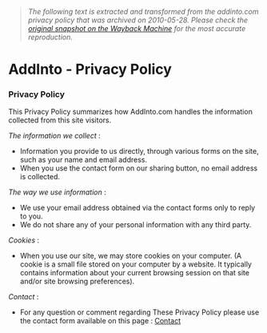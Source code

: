 > *The following text is extracted and transformed from the addinto.com privacy policy that was archived on 2010-05-28. Please check the [original snapshot on the Wayback Machine](https://web.archive.org/web/20100528053847id_/http%3A//www.addinto.com/privacy) for the most accurate reproduction.*

# AddInto - Privacy Policy

### Privacy Policy

This Privacy Policy summarizes how AddInto.com handles the information collected from this site visitors.

 _The information we collect_ :

  * Information you provide to us directly, through various forms on the site, such as your name and email address.
  * When you use the contact form on our sharing button, no email address is collected.



 _The way we use information_ :

  * We use your email address obtained via the contact forms only to reply to you.
  * We do not share any of your personal information with any third party.



 _Cookies_ :

  * When you use our site, we may store cookies on your computer. (A cookie is a small file stored on your computer by a website. It typically contains information about your current browsing session on that site and/or site browsing preferences).



 _Contact_ :

  * For any question or comment regarding These Privacy Policy please use the contact form available on this page : [Contact](https://web.archive.org/contact/)



